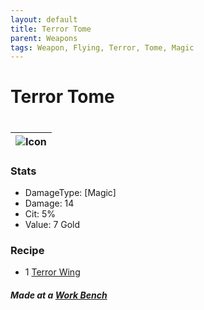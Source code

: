 ```yaml
---
layout: default
title: Terror Tome
parent: Weapons
tags: Weapon, Flying, Terror, Tome, Magic
---
```


# Terror Tome
#
| ![Icon](https://raw.githubusercontent.com/RickLugtigheid/SupernovaMod/main/Items/Weapons/PreHardmode/TerrorTome.png) |
| ------ |

### Stats
- DamageType: [Magic]
- Damage: 14
- Cit: 5%
- Value: 7 Gold

### Recipe
- 1 [Terror Wing](https://ricklugtigheid.github.io/SupernovaMod/docs/items/materials/terror_wing)

##### Made at a [Work Bench](https://terraria.fandom.com/wiki/Work_Benches)
